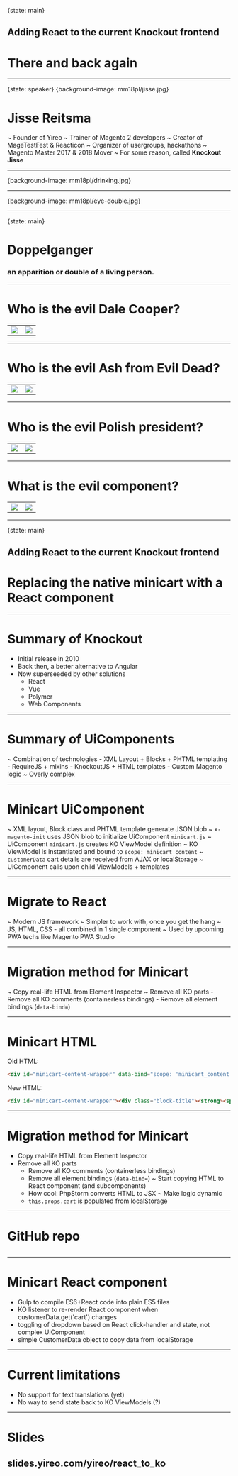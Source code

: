 {state: main}
## Adding React to the current Knockout frontend
# There and back again

---
{state: speaker}
{background-image: mm18pl/jisse.jpg}
# Jisse Reitsma
~ Founder of Yireo
~ Trainer of Magento 2 developers
~ Creator of MageTestFest & Reacticon
~ Organizer of usergroups, hackathons
~ Magento Master 2017 & 2018 Mover
~ For some reason, called **Knockout Jisse**

---
{background-image: mm18pl/drinking.jpg}

---
{background-image: mm18pl/eye-double.jpg}

---
{state: main}
# Doppelganger
### an apparition or double of a living person.

---
# Who is the evil Dale Cooper?
<table>
<tr>
<td><img src="/images/mm18pl/dale-cooper-good.jpg" ></td>
<td><img src="/images/mm18pl/dale-cooper-bad.jpg" ></td>
</tr>
</table>

---
# Who is the evil Ash from Evil Dead?
<table>
<tr>
<td><img src="/images/mm18pl/ash-good.jpg" ></td>
<td><img src="/images/mm18pl/ash-bad.jpg" ></td>
</tr>
</table>

---
# Who is the evil Polish president?
<table>
<tr>
<td><img src="/images/mm18pl/president-good.jpg" ></td>
<td><img src="/images/mm18pl/president-bad.jpg" ></td>
</tr>
</table>

---
# What is the evil component?
<table>
<tr>
<td><img src="/images/mm18pl/component-good.png" ></td>
<td><img src="/images/mm18pl/component-bad.png" ></td>
</tr>
</table>

---
{state: main}
## Adding React to the current Knockout frontend
# Replacing the native minicart with a React component

---
# Summary of Knockout
- Initial release in 2010
- Back then, a better alternative to Angular
- Now superseeded by other solutions
    - React
    - Vue
    - Polymer
    - Web Components

---
# Summary of UiComponents
~ Combination of technologies
    - XML Layout + Blocks + PHTML templating
    - RequireJS + mixins
    - KnockoutJS + HTML templates
    - Custom Magento logic
~ Overly complex

---
# Minicart UiComponent
~ XML layout, Block class and PHTML template generate JSON blob
~ `x-magento-init` uses JSON blob to initialize UiComponent `minicart.js`
~ UiComponent `minicart.js` creates KO ViewModel definition
~ KO ViewModel is instantiated and bound to `scope: minicart_content`
~ `customerData` cart details are received from AJAX or localStorage
~ UiComponent calls upon child ViewModels + templates

---
# Migrate to React
~ Modern JS framework
~ Simpler to work with, once you get the hang
~ JS, HTML, CSS - all combined in 1 single component
~ Used by upcoming PWA techs like Magento PWA Studio

---
# Migration method for Minicart
~ Copy real-life HTML from Element Inspector
~ Remove all KO parts
	- Remove all KO comments (containerless bindings)
	- Remove all element bindings (`data-bind=`)

---
# Minicart HTML
Old HTML:
```html
<div id="minicart-content-wrapper" data-bind="scope: 'minicart_content'"><!-- ko template: getTemplate() --><div class="block-title"><strong><span class="text" data-bind="i18n: 'My Cart'">My Cart</span><span class="qty" data-bind="css: { empty: !!getCartParam('summary_count') == false }, attr: { title: $t('Items in Cart') }, text: getCartParam('summary_count')" title="Items in Cart">1</span></strong></div>
```

New HTML:
```html
<div id="minicart-content-wrapper"><div class="block-title"><strong><span class="text" >My Cart</span><span class="qty"  title="Items in Cart">1</span></strong></div>
```

---
# Migration method for Minicart
- Copy real-life HTML from Element Inspector
- Remove all KO parts
	- Remove all KO comments (containerless bindings)
	- Remove all element bindings (`data-bind=`)
~ Start copying HTML to React component (and subcomponents)
    - How cool: PhpStorm converts HTML to JSX
~ Make logic dynamic
    - `this.props.cart` is populated from localStorage
    
---
# GitHub repo
## 

---
# Minicart React component
- Gulp to compile ES6+React code into plain ES5 files
- KO listener to re-render React component when customerData.get('cart') changes
- toggling of dropdown based on React click-handler and state, not complex UiComponent
- simple CustomerData object to copy data from localStorage

---
# Current limitations
- No support for text translations (yet)
- No way to send state back to KO ViewModels (?)

---
# Slides
## slides.yireo.com/yireo/react_to_ko